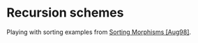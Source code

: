 # Recursion schemes

Playing with sorting examples from [Sorting Morphisms [Aug98]](http://citeseerx.ist.psu.edu/viewdoc/summary?doi=10.1.1.51.3315).
